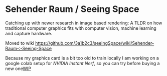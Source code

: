 # Sehender Raum / Seeing Space
Catching up with newer research in image based rendering: A TLDR on how traditional computer graphics fits with computer vision, machine learning and capture hardware.

Moved to wiki
https://github.com/3a1b2c3/seeingSpace/wiki/Sehender-Raum-:-Seeing-Space

Because my graphics card is a bit too old to train locally I am working on a google colab setup for *NVIDIA Instant Nerf*, 
so you can  try before buying a new one<a href=https://github.com/3a1b2c3/seeingSpace/wiki/NVIDIA-instant-Nerf-on-colab-(so-you-dont-need-a-massive-gpu-to-train))>WIP</a>

